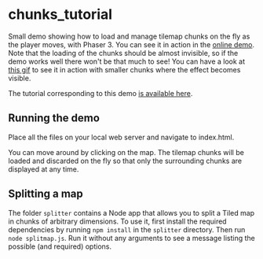 # chunks_tutorial
Small demo showing how to load and manage tilemap chunks on the fly as the player moves, with Phaser 3. You can see it in action in the [online demo](https://chunks-demo.herokuapp.com/index.html). Note that the loading of the chunks should be almost invisible, so if the demo works well there won't be that much to see! You can have a look at [this gif](http://www.dynetisgames.com/wp-content/uploads/2017/07/test2.gif.pagespeed.ce.ThPirHNwQq.gif) to see it in action with smaller chunks where the effect becomes visible.

The tutorial corresponding to this demo [is available here](http://www.dynetisgames.com/2018/02/24/manage-big-maps-phaser-3/).

## Running the demo

Place all the files on your local web server and navigate to index.html. 

You can move around by clicking on the map. The tilemap chunks will be loaded and discarded on the fly so that only the surrounding chunks are displayed at any time.

## Splitting a map

The folder `splitter` contains a Node app that allows you to split a Tiled map in chunks of arbitrary dimensions. To use it, first install the required
dependencies by running `npm install` in the `splitter` directory. Then run `node splitmap.js`. Run it without any arguments to see a message listing
the possible (and required) options.
